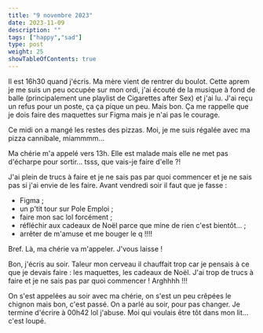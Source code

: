 ```yaml
---
title: "9 novembre 2023"
date: 2023-11-09
description: ""
tags: ["happy","sad"]
type: post
weight: 25
showTableOfContents: true
---
```


Il est 16h30 quand j'écris. Ma mère vient de rentrer du boulot. Cette aprem je me suis un peu occupée sur mon ordi, j'ai écouté de la musique à fond de balle (principalement une playlist de Cigarettes after Sex) et j'ai lu. J'ai reçu un refus pour un poste, ça ça pique un peu. Mais bon. Ça me rappelle que je dois faire des maquettes sur Figma mais je n'ai pas le courage.

Ce midi on a mangé les restes des pizzas. Moi, je me suis régalée avec ma pizza cannibale, miammmm...

Ma chérie m'a appelé vers 13h. Elle est malade mais elle ne met pas d'écharpe pour sortir... tsss, que vais-je faire d'elle ?!

J'ai plein de trucs à faire et je ne sais pas par quoi commencer et je ne sais pas si j'ai envie de les faire. Avant vendredi soir il faut que je fasse :

- Figma ;
- un p'tit tour sur Pole Emploi ;
- faire mon sac lol forcément ;
- réfléchir aux cadeaux de Noël parce que mine de rien c'est bientôt... ;
- arrêter de m'amuse et me bouger le q !!!!

Bref. Là, ma chérie va m'appeler. J'vous laisse !

Bon, j'écris au soir. Taleur mon cerveau il chauffait trop car je pensais à ce que je devais faire : les maquettes, les cadeaux de Noël. J'ai trop de trucs à faire et je ne sais pas par quoi commencer ! Arghhhh !!!

On s'est appelées au soir avec ma chérie, on s'est un peu crêpées le chignon mais bon, c'est passé. On a parlé au soir, pour pas changer. Je termine d'écrire à 00h42 lol j'abuse. Moi qui voulais être tôt dans mon lit... c'est loupé.